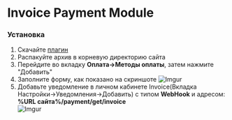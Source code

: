 <h1>Invoice Payment Module</h1>

<h3>Установка</h3>

1. Скачайте [плагин]()
2. Распакуйте архив в корневую директорию сайта
3. Перейдите во вкладку **Оплата->Методы оплаты**, затем нажмите "Добавить"
4. Заполните форму, как показано на скриншоте
![Imgur](https://imgur.com/0CqZepQ.png)
5. Добавьте уведомление в личном кабинете Invoice(Вкладка Настройки->Уведомления->Добавить)
   с типом **WebHook** и адресом: **%URL сайта%/payment/get/invoice**<br>
   ![Imgur](https://imgur.com/lMmKhj1.png)